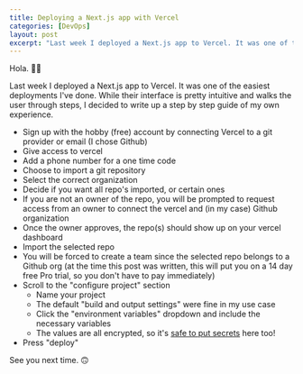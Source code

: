 ```yaml
---
title: Deploying a Next.js app with Vercel
categories: [DevOps]
layout: post
excerpt: "Last week I deployed a Next.js app to Vercel. It was one of the easiest deployments I've done."
---
```


Hola. 👋🏾

Last week I deployed a Next.js app to Vercel. It was one of the easiest deployments I've done. While their interface is pretty intuitive and walks the user through steps, I decided to write up a step by step guide of my own experience.

- Sign up with the hobby (free) account by connecting Vercel to a git provider or email (I chose Github)
- Give access to vercel
- Add a phone number for a one time code
- Choose to import a git repository
- Select the correct organization
- Decide if you want all repo's imported, or certain ones
- If you are not an owner of the repo, you will be prompted to request access from an owner to connect the vercel and (in my case) Github organization
- Once the owner approves, the repo(s) should show up on your vercel dashboard
- Import the selected repo
- You will be forced to create a team since the selected repo belongs to a Github org (at the time this post was written, this will put you on a 14 day free Pro trial, so you don't have to pay immediately)
- Scroll to the "configure project" section
  - Name your project
  - The default "build and output settings" were fine in my use case
  - Click the "environment variables" dropdown and include the necessary variables
  - The values are all encrypted, so it's [safe to put secrets](https://vercel.com/docs/concepts/projects/environment-variables) here too!
- Press "deploy"

See you next time. 🙃
